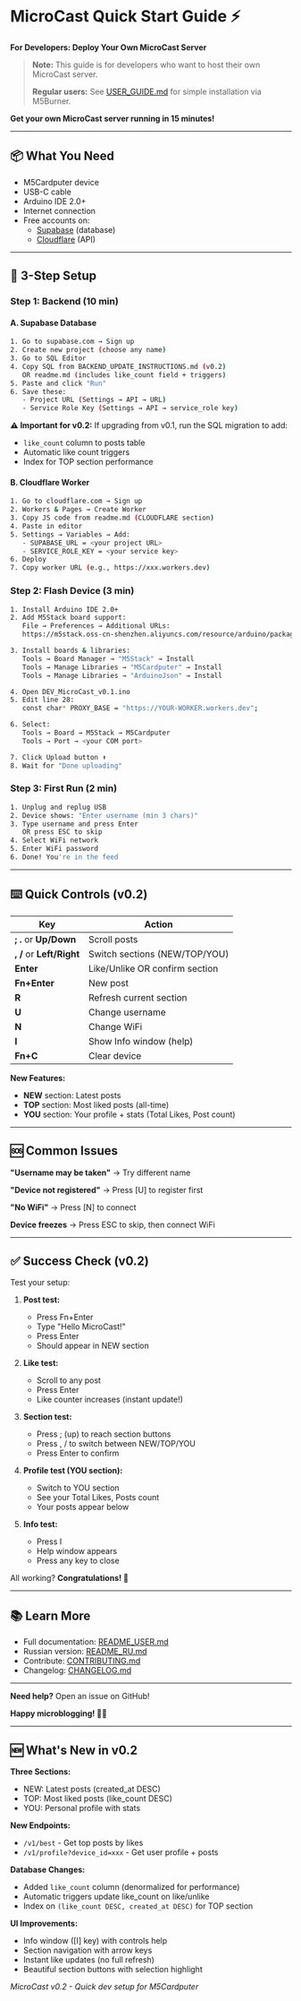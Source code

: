# MicroCast Quick Start Guide ⚡

**For Developers: Deploy Your Own MicroCast Server**

> **Note:** This guide is for developers who want to host their own MicroCast server.
> 
> **Regular users:** See [USER_GUIDE.md](USER_GUIDE.md) for simple installation via M5Burner.

**Get your own MicroCast server running in 15 minutes!**

---

## 📦 What You Need

- M5Cardputer device
- USB-C cable
- Arduino IDE 2.0+
- Internet connection
- Free accounts on:
  - [Supabase](https://supabase.com) (database)
  - [Cloudflare](https://cloudflare.com) (API)

---

## 🚀 3-Step Setup

### Step 1: Backend (10 min)

#### A. Supabase Database
```bash
1. Go to supabase.com → Sign up
2. Create new project (choose any name)
3. Go to SQL Editor
4. Copy SQL from BACKEND_UPDATE_INSTRUCTIONS.md (v0.2)
   OR readme.md (includes like_count field + triggers)
5. Paste and click "Run"
6. Save these:
   - Project URL (Settings → API → URL)
   - Service Role Key (Settings → API → service_role key)
```

**⚠️ Important for v0.2:**
If upgrading from v0.1, run the SQL migration to add:
- `like_count` column to posts table
- Automatic like count triggers
- Index for TOP section performance

#### B. Cloudflare Worker
```bash
1. Go to cloudflare.com → Sign up
2. Workers & Pages → Create Worker
3. Copy JS code from readme.md (CLOUDFLARE section)
4. Paste in editor
5. Settings → Variables → Add:
   - SUPABASE_URL = <your project URL>
   - SERVICE_ROLE_KEY = <your service key>
6. Deploy
7. Copy worker URL (e.g., https://xxx.workers.dev)
```

### Step 2: Flash Device (3 min)

```bash
1. Install Arduino IDE 2.0+
2. Add M5Stack board support:
   File → Preferences → Additional URLs:
   https://m5stack.oss-cn-shenzhen.aliyuncs.com/resource/arduino/package_m5stack_index.json

3. Install boards & libraries:
   Tools → Board Manager → "M5Stack" → Install
   Tools → Manage Libraries → "M5Cardputer" → Install
   Tools → Manage Libraries → "ArduinoJson" → Install

4. Open DEV_MicroCast_v0.1.ino
5. Edit line 28:
   const char* PROXY_BASE = "https://YOUR-WORKER.workers.dev";

6. Select:
   Tools → Board → M5Stack → M5Cardputer
   Tools → Port → <your COM port>

7. Click Upload button ⬆️
8. Wait for "Done uploading"
```

### Step 3: First Run (2 min)

```bash
1. Unplug and replug USB
2. Device shows: "Enter username (min 3 chars)"
3. Type username and press Enter
   OR press ESC to skip
4. Select WiFi network
5. Enter WiFi password
6. Done! You're in the feed
```

---

## ⌨️ Quick Controls (v0.2)

| Key | Action |
|-----|--------|
| **; .** or **Up/Down** | Scroll posts |
| **, /** or **Left/Right** | Switch sections (NEW/TOP/YOU) |
| **Enter** | Like/Unlike OR confirm section |
| **Fn+Enter** | New post |
| **R** | Refresh current section |
| **U** | Change username |
| **N** | Change WiFi |
| **I** | Show Info window (help) |
| **Fn+C** | Clear device |

**New Features:**
- **NEW** section: Latest posts
- **TOP** section: Most liked posts (all-time)
- **YOU** section: Your profile + stats (Total Likes, Post count)

---

## 🆘 Common Issues

**"Username may be taken"**
→ Try different name

**"Device not registered"**
→ Press [U] to register first

**"No WiFi"**
→ Press [N] to connect

**Device freezes**
→ Press ESC to skip, then connect WiFi

---

## ✅ Success Check (v0.2)

Test your setup:

1. **Post test:**
   - Press Fn+Enter
   - Type "Hello MicroCast!"
   - Press Enter
   - Should appear in NEW section

2. **Like test:**
   - Scroll to any post
   - Press Enter
   - Like counter increases (instant update!)

3. **Section test:**
   - Press ; (up) to reach section buttons
   - Press , / to switch between NEW/TOP/YOU
   - Press Enter to confirm

4. **Profile test (YOU section):**
   - Switch to YOU section
   - See your Total Likes, Posts count
   - Your posts appear below

5. **Info test:**
   - Press I
   - Help window appears
   - Press any key to close

All working? **Congratulations! 🎉**

---

## 📚 Learn More

- Full documentation: [README_USER.md](README_USER.md)
- Russian version: [README_RU.md](README_RU.md)
- Contribute: [CONTRIBUTING.md](CONTRIBUTING.md)
- Changelog: [CHANGELOG.md](CHANGELOG.md)

---

**Need help?** Open an issue on GitHub!

**Happy microblogging! 📱✨**

---

## 🆕 What's New in v0.2

**Three Sections:**
- NEW: Latest posts (created_at DESC)
- TOP: Most liked posts (like_count DESC)
- YOU: Personal profile with stats

**New Endpoints:**
- `/v1/best` - Get top posts by likes
- `/v1/profile?device_id=xxx` - Get user profile + posts

**Database Changes:**
- Added `like_count` column (denormalized for performance)
- Automatic triggers update like_count on like/unlike
- Index on `(like_count DESC, created_at DESC)` for TOP section

**UI Improvements:**
- Info window ([I] key) with controls help
- Section navigation with arrow keys
- Instant like updates (no full refresh)
- Beautiful section buttons with selection highlight

*MicroCast v0.2 - Quick dev setup for M5Cardputer*
